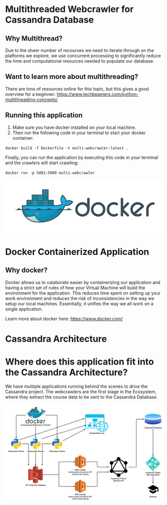 # Multithreaded Webcrawler for Cassandra Database
## Why Multithread?
Due to the sheer number of recourses we need to iterate through on the platforms we explore, we use concurrent processing to significantly reduce the time and computational resources needed to populate our database.

## Want to learn more about multithreading?
There are tons of resources online for this topic, but this gives a good overview for a beginner: https://www.techbeamers.com/python-multithreading-concepts/

## Running this application
1. Make sure you have docker installed on your local machine.
2. Then run the following code in your terminal to start your docker container:

`docker build -f Dockerfile -t multi-webcrawler:latest .`

Finally, you can run the application by executing this code in your terminal and the crawlers will start crawling:

`docker run -p 5001:5000 multi-webcrawler`

![Docker](https://github.com/the-muses-ltd/Multithreaded-Webcrawler-Cassandra/blob/master/misc/kisspng-docker-application-software-asp-net-core-microserv-docker-logo-software-logo-5bf733d49f77b7.4831513815429273166532.png)
# Docker Containerized Application
## Why docker?
Docker allows us to calaborate easier by containerizing our application and having a strict set of rules of how your Virtual Machine will build the environment for the application. This reduces time spent on setting up your work environment and reduces the risk of inconsistencies in the way we setup our local machines. Essentially, it unifies the way we all work on a single application.

Learn more about docker here: https://www.docker.com/

# Cassandra Architecture
# Where does this application fit into the Cassandra Architecture?
We have multiple applications running behind the scenes to drive the Cassandra project. The webcrawlers are the first stage in the Ecosystem, where they extract the course data to be sent to the Cassandra Database.

![Cassandra Architecture](https://github.com/the-muses-ltd/Multithreaded-Webcrawler-Cassandra/blob/master/misc/Cassandra%20Architecture%20(2).jpg)